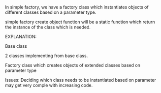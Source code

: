 In simple factory, we have a factory class which instantiates objects of different classes based on a parameter type.

simple factory create object function will be a static function which return the instance of the class which is needed.

EXPLANATION:

Base class

2 classes implementing from base class.

Factory class which creates objects of extended classes based on parameter type

Issues:
Deciding which class needs to be instantiated based on parameter may get very comple with increasing code.
